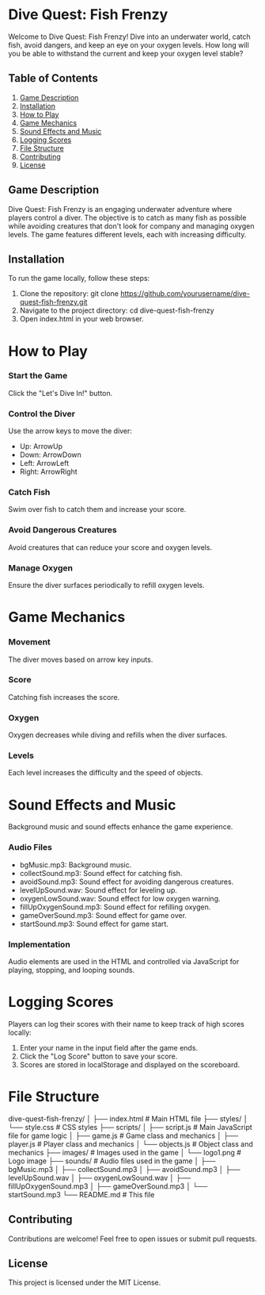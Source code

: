 # Dive Quest: Fish Frenzy

Welcome to Dive Quest: Fish Frenzy! Dive into an underwater world, catch fish, avoid dangers, and keep an eye on your oxygen levels. How long will you be able to withstand the current and keep your oxygen level stable?

## Table of Contents

1. [Game Description](#game-description)
2. [Installation](#installation)
3. [How to Play](#how-to-play)
4. [Game Mechanics](#game-mechanics)
5. [Sound Effects and Music](#sound-effects-and-music)
6. [Logging Scores](#logging-scores)
7. [File Structure](#file-structure)
8. [Contributing](#contributing)
9. [License](#license)

## Game Description

Dive Quest: Fish Frenzy is an engaging underwater adventure where players control a diver. The objective is to catch as many fish as possible while avoiding creatures that don't look for company and managing oxygen levels. The game features different levels, each with increasing difficulty.

## Installation

To run the game locally, follow these steps:

1. Clone the repository:
   git clone https://github.com/yourusername/dive-quest-fish-frenzy.git
2. Navigate to the project directory:
   cd dive-quest-fish-frenzy
3. Open index.html in your web browser.

# How to Play

### Start the Game

Click the "Let's Dive In!" button.

### Control the Diver

Use the arrow keys to move the diver:

- Up: ArrowUp
- Down: ArrowDown
- Left: ArrowLeft
- Right: ArrowRight

### Catch Fish

Swim over fish to catch them and increase your score.

### Avoid Dangerous Creatures

Avoid creatures that can reduce your score and oxygen levels.

### Manage Oxygen

Ensure the diver surfaces periodically to refill oxygen levels.

# Game Mechanics

### Movement

The diver moves based on arrow key inputs.

### Score

Catching fish increases the score.

### Oxygen

Oxygen decreases while diving and refills when the diver surfaces.

### Levels

Each level increases the difficulty and the speed of objects.

# Sound Effects and Music

Background music and sound effects enhance the game experience.

### Audio Files

- bgMusic.mp3: Background music.
- collectSound.mp3: Sound effect for catching fish.
- avoidSound.mp3: Sound effect for avoiding dangerous creatures.
- levelUpSound.wav: Sound effect for leveling up.
- oxygenLowSound.wav: Sound effect for low oxygen warning.
- fillUpOxygenSound.mp3: Sound effect for refilling oxygen.
- gameOverSound.mp3: Sound effect for game over.
- startSound.mp3: Sound effect for game start.

### Implementation

Audio elements are used in the HTML and controlled via JavaScript for playing, stopping, and looping sounds.

# Logging Scores

Players can log their scores with their name to keep track of high scores locally:

1. Enter your name in the input field after the game ends.
2. Click the "Log Score" button to save your score.
3. Scores are stored in localStorage and displayed on the scoreboard.

# File Structure

dive-quest-fish-frenzy/
│
├── index.html # Main HTML file
├── styles/
│ └── style.css # CSS styles
├── scripts/
│ ├── script.js # Main JavaScript file for game logic
│ ├── game.js # Game class and mechanics
│ ├── player.js # Player class and mechanics
│ └── objects.js # Object class and mechanics
├── images/ # Images used in the game
│ └── logo1.png # Logo image
├── sounds/ # Audio files used in the game
│ ├── bgMusic.mp3
│ ├── collectSound.mp3
│ ├── avoidSound.mp3
│ ├── levelUpSound.wav
│ ├── oxygenLowSound.wav
│ ├── fillUpOxygenSound.mp3
│ ├── gameOverSound.mp3
│ └── startSound.mp3
└── README.md # This file

## Contributing

Contributions are welcome! Feel free to open issues or submit pull requests.

## License

This project is licensed under the MIT License.
